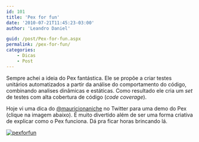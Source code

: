 ```yaml
---
id: 101
title: 'Pex for fun'
date: '2010-07-21T11:45:23-03:00'
author: 'Leandro Daniel'

guid: /post/Pex-for-fun.aspx
permalink: /pex-for-fun/
categories:
    - Dicas
    - Post
---
```


Sempre achei a ideia do Pex fantástica. Ele se propõe a criar testes unitários automatizados a partir da análise do comportamento do código, combinando analises dinâmicas e estáticas. Como resultado ele cria um *set* de testes com alta cobertura de código (*code coverage*).

Hoje vi uma dica do [@mauricionaniche](http://twitter.com/mauricioaniche) no Twitter para uma demo do Pex (clique na imagem abaixo). É muito divertido além de ser uma forma criativa de explicar como o Pex funciona. Dá pra ficar horas brincando lá.

[![pexforfun](http://leandrodaniel.com/pics/pexforfun.png "pexforfun")](http://pexforfun.com/)